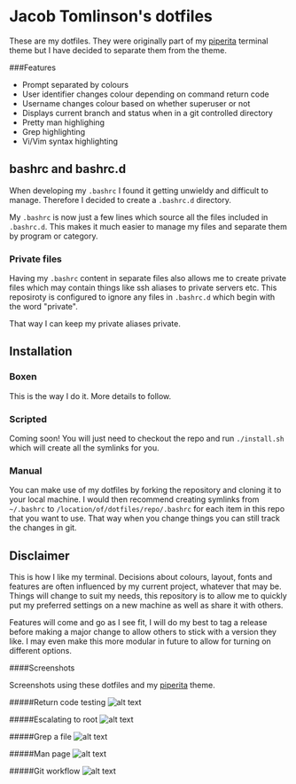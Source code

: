# Jacob Tomlinson's dotfiles

These are my dotfiles. They were originally part of my [piperita][1] terminal theme but I have decided to separate them from the theme.

###Features
* Prompt separated by colours
* User identifier changes colour depending on command return code
* Username changes colour based on whether superuser or not
* Displays current branch and status when in a git controlled directory
* Pretty man highlighing
* Grep highlighting
* Vi/Vim syntax highlighting

## bashrc and bashrc.d

When developing my `.bashrc` I found it getting unwieldy and difficult to manage. Therefore I decided to create a `.bashrc.d` directory.

My `.bashrc` is now just a few lines which source all the files included in `.bashrc.d`. This makes it much easier to manage my files and separate them by program or category.

### Private files

Having my `.bashrc` content in separate files also allows me to create private files which may contain things like ssh aliases to private servers etc. This reposiroty is configured to ignore any files in `.bashrc.d` which begin with the word "private".

That way I can keep my private aliases private.

## Installation

### Boxen

This is the way I do it. More details to follow.

### Scripted

Coming soon! You will just need to checkout the repo and run `./install.sh` which will create all the symlinks for you.

### Manual

You can make use of my dotfiles by forking the repository and cloning it to your local machine. I would then recommend creating symlinks from `~/.bashrc` to `/location/of/dotfiles/repo/.bashrc` for each item in this repo that you want to use. That way when you change things you can still track the changes in git.

## Disclaimer
This is how I like my terminal. Decisions about colours, layout, fonts and features are often influenced by my current project, whatever that may be. Things will change to suit my needs, this repository is to allow me to quickly put my preferred settings on a new machine as well as share it with others.

Features will come and go as I see fit, I will do my best to tag a release before making a major change to allow others to stick with a version they like. I may even make this more modular in future to allow for turning on different options.

####Screenshots

Screenshots using these dotfiles and my [piperita][1] theme.

#####Return code testing
![alt text](http://i.imgur.com/6fr0gB1.png "Return code")

#####Escalating to root
![alt text](http://i.imgur.com/Ag6zNRd.png "Root")

#####Grep a file
![alt text](http://i.imgur.com/XO5JAwB.png "Grep")

#####Man page
![alt text](http://i.imgur.com/gOudKTc.png "Man")

#####Git workflow
![alt text](http://i.imgur.com/0rr9Ulz.png "Git")


[1]: https://github.com/jacobtomlinson/terminal-piperita
